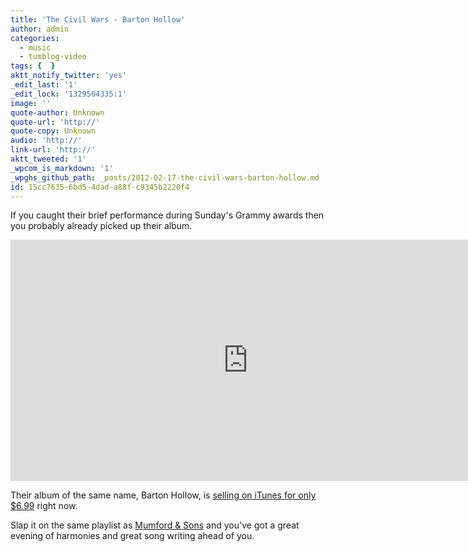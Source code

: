 ```yaml
---
title: 'The Civil Wars - Barton Hollow'
author: admin
categories:
  - music
  - tumblog-video
tags: {  }
aktt_notify_twitter: 'yes'
_edit_last: '1'
_edit_lock: '1329504335:1'
image: ''
quote-author: Unknown
quote-url: 'http://'
quote-copy: Unknown
audio: 'http://'
link-url: 'http://'
aktt_tweeted: '1'
_wpcom_is_markdown: '1'
_wpghs_github_path: _posts/2012-02-17-the-civil-wars-barton-hollow.md
id: 15cc7635-6bd5-4dad-a88f-c9345b2220f4
---
```

<p>If you caught their brief performance during Sunday's Grammy awards then you probably already picked up their album.</p>
<p><iframe width="759" height="386" src="http://www.youtube.com/embed/A-DB2btV2oQ" frameborder="0" allowfullscreen></iframe></p>
<p>Their album of the same name, Barton Hollow, is <a href="http://click.linksynergy.com/fs-bin/stat?id=6PFrOqNV4B8&offerid=146261&type=3&subid=0&tmpid=1826&RD_PARM1=http%253A%252F%252Fitunes.apple.com%252Fca%252Falbum%252Fbarton-hollow%252Fid443642774%253Fuo%253D4%2526partnerId%253D30" target="itunes_store">selling on iTunes for only $6.99</a> right now.</p>
<p>Slap it on the same playlist as <a href="https://chrisenns.com/2010/10/mumford-sons-via-bob-lefsetz/">Mumford &amp; Sons</a> and you've got a great evening of harmonies and great song writing ahead of you.</p>
